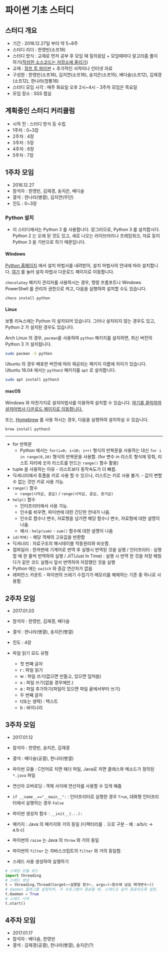# 파이썬 기초 스터디

## 스터디 개요
- 기간 : 2016.12.27일 부터 약 5~6주
- 스터디 리더 : 한영빈(소프16)
- 스터디 방식 : 교재로 먼저 공부 후 모임 때 질의응답 + 모임때마다 알고리즘 풀이 하기([작성한 소스코드는 저장소에 올리기](https://github.com/skhu-sss/python-basics-study))
- 교재 : [점프 투 파이썬](https://wikidocs.net/book/1) + 추가적인 서적이나 인터넷 자료
- 구성원 : 한영빈(소프16), 김지연(소프16), 송지은(소프15), 배다슬(소프12), 김재경(소프12), 한나라(정통16)
- 스터디 모임 시각 : 매주 화요일 오후 2시~4시 - 3주차 모임은 목요일
- 모임 장소 : SSS 랩실

## 계획중인 스터디 커리큘럼
- 시작 전 : 스터디 방식 등 수립
- 1주차 : 0~3장
- 2주차 : 4장
- 3주차 : 5장
- 4주차 : 6장
- 5주차 : 7장

## 1주차 모임
- 2016.12.27
- 참석자 : 한영빈, 김재경, 송지은, 배다슬
- 결석 : 한나라(병결), 김지연(무단)
- 진도 : 0~3장

### Python 설치
- 이 스터디에서는 Python 3 를 사용합니다. 장그러므로, Python 3 를 설치합시다. Python 2 는 오래 된 것도 있고, 새로 나오는 라이브러리나 프레임워크, 자료 등이 Python 3 을 기반으로 하기 때문입니다.

#### Windows
[Python 홈페이지](https://www.python.org) 에서 설치 마법사를 내려받아, 설치 마법사의 안내에 따라 설치합니다.
[여기](https://www.python.org/downloads/windows/) 를 눌러 설치 마법사 다운로드 페이지로 이동합니다.

`chocolatey` 패키지 관리자를 사용하시는 경우, 명령 프롬포트나 Windows PowerShell 를 관리자 권한으로 켜고, 다음을 실행하여 설치할 수도 있습니다.

```posh
choco install python
```

#### Linux
보통 리눅스에는 Python 이 설치되어 있습니다. 그러나 설치되지 않는 경우도 있고, Python 2 가 설치된 경우도 있습니다.

Arch Linux 의 경우, `pacman`을 사용하여 `python` 패키지를 설치하면, 최신 버전의 Python 3 가 설치됩니다.

```bash
sudo pacman -S python
```

Ubuntu 의 경우 배포판 버전에 따라 제공되는 패키지 이름에 차이가 있습니다. Ubuntu 16.04 에서는 `python3` 패키지를 `apt` 로 설치합니다.

```bash
sudo apt install python3
```

#### macOS
Windows 와 마찬가지로 설치마법사를 이용하여 설치할 수 있습니다. [여기를 클릭하여 설치마법사 다운로드 페이지로 이동합니다.](https://www.python.org/downloads/mac-osx/)

또는, [Homebrew](http://brew.sh/) 를 사용 하시는 경우, 다음을 실행하여 설치하실 수 있습니다.

```bash
brew install python3
```

---

- for 반복문
  - Python 에서는 `for(i=0; i<10; i++)` 형식의 반복문을 사용하는 대신 `for i in range(0,10)` 형식의 반복문을 사용함. (for 변수 in 리스트 형식에 맞춰, 리스트 자리에 숫자 리스트를 만드는 `range()` 함수 활용)
- tuple 을 사용하는 이유 - 리스트보다 동작속도가 더 빠름.
- 딕셔너리에서 튜플을 키로 사용 할 수 있으나, 리스트는 키로 사용 불가. - 값이 변할 수 없는 것만 키로 사용 가능.
- `range()` 함수
  - `range(시작값, 끝값)` / `range(시작값, 끝값, 증가값)`
- `help()` 함수
  - 인터프리터에서 사용 가능.
  - 인수를 비우면, 파이썬에 대한 간단한 안내가 나옴.
  - 인수로 함수나 변수, 자료형을 넘기면 해당 함수나 변수, 자료형에 대한 설명이 나옴.
  - 예시 : `help(sum)` - `sum()` 함수에 대한 설명이 나옴
- `id(객체)` - 해당 객체의 고유값을 반환함
- 딕셔너리 : 자료구조의 해시테이블 작동원리와 비슷함.
- 컴파일러 : 한꺼번에 기계어로 번역 후 실행시 번역된 것을 실행 / 인터프리터 : 실행할 때 한 줄씩 번역하여 실행 / JIT(Just In Time) : 실행 시 번역 한 것을 저장 해뒀다가 같은 코드 실행시 앞서 번역하여 저장했던 것을 실행
- Python 에는 `switch` 와 증감 연산자가 없음
- 레퍼런스 카운트 - 파이썬의 쓰레기 수집기가 메모리를 해체하는 기준 중 하나로 사용함.

## 2주차 모임
- 2017.01.03
- 참석자 : 한영빈, 김재경, 배다슬
- 결석 : 한나라(병결), 송지은(병결)
- 진도 : 4장

- 파일 읽기 모드 유형
  - 첫 번째 글자
   - r : 파일 읽기
   - w : 파일 쓰기(없으면 만들고, 있으면 덮어씀)
   - x : 파일 쓰기(없을 경우에만.)
   - a : 파일 추가하기(파일이 있으면 파일 끝에서부터 쓰기)
  - 두 번째 글자
   - t(또는 생략) : 텍스트
   - b : 바이너리

## 3주차 모임
- 2017.01.12
- 참석자 : 한영빈, 송지은, 김재경
- 결석 : 배다슬(공결), 한나라(병결)

- 파이썬 모듈 : C언어로 치면 헤더 파일, Java로 치면 클래스와 메소드가 정의된 `*.java` 파일
- 연산자 오버로딩 : 객체 사이에 연산자를 사용할 수 있게 해줌
- `if __name__=="__main__":` : 인터프리터로 실행한 경우 `True`, 대화형 인터프리터에서 실행하는 경우 `False`
- 파이썬 생성자 함수 : `__init__(...):`
- 패키지 : Java 의 패키지와 거의 동일 (디렉터리를 `.` 으로 구분 - 예 : a/b/c -> a.b.c)
- 파이썬의 `raise` 는 Java 의 `throw` 와 거의 동일
- 파이썬의 `filter` 는 자바스크립트의 `filter` 와 거의 동일함.

- 스레드 사용 생성하여 실행하기

```python
# 스레딩 모듈 로드
import threading
# 스레드 생성
t = threading.Thread(target=<실행할 함수>, args=(<함수에 넘길 매개변수>))
# daemon 플래그를 설정하여, 주 프로그램이 종료될 때, 스레드도 같이 종료되도록 설정.
t.daemon = True
# 스레드 시작
t.start()
```

## 4주차 모임
- 2017.01.17
- 참석자 : 배다슬, 한영빈
- 결석 : 김재경(공결), 한나라(병결), 송지은(?)

